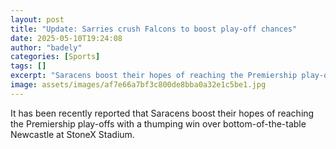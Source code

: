 ```yaml
---
layout: post
title: "Update: Sarries crush Falcons to boost play-off chances"
date: 2025-05-10T19:24:08
author: "badely"
categories: [Sports]
tags: []
excerpt: "Saracens boost their hopes of reaching the Premiership play-offs with a thumping win over bottom-of-the-table Newcastle at StoneX Stadium."
image: assets/images/af7e66a7bf3c800de8bba0a32e1c5be1.jpg
---
```


It has been recently reported that Saracens boost their hopes of reaching the Premiership play-offs with a thumping win over bottom-of-the-table Newcastle at StoneX Stadium.

